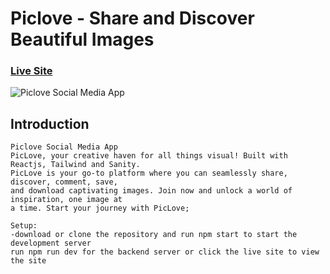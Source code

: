 # Piclove - Share and Discover Beautiful Images

### [Live Site](https://piclove.netlify.app/)
  ![Piclove Social Media App](https://i.ibb.co/YPvh2cL/homepage.png)

##  Introduction
    Piclove Social Media App
    PicLove, your creative haven for all things visual! Built with Reactjs, Tailwind and Sanity.
    PicLove is your go-to platform where you can seamlessly share, discover, comment, save, 
    and download captivating images. Join now and unlock a world of inspiration, one image at 
    a time. Start your journey with PicLove;
      
    Setup:
    -download or clone the repository and run npm start to start the development server
    run npm run dev for the backend server or click the live site to view the site
